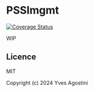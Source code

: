 # PSSImgmt

[![Coverage Status](https://coveralls.io/repos/github/yvesago/pssimgmt/badge.svg?branch=main)](https://coveralls.io/github/yvesago/pssimgmt)

WIP

## Licence

MIT

Copyright (c) 2024 Yves Agostini

